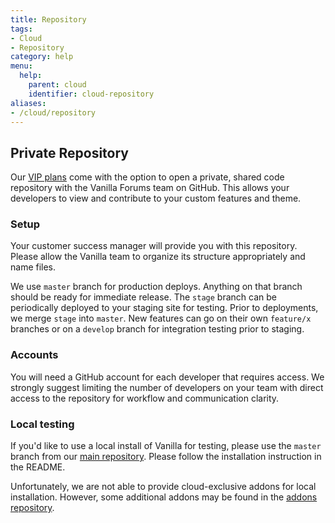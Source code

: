 ```yaml
---
title: Repository
tags:
- Cloud
- Repository
category: help
menu:
  help:
    parent: cloud
    identifier: cloud-repository
aliases:
- /cloud/repository
---
```

## Private Repository

Our [VIP plans](https://vanillaforums.com/plans) come with the option to open a private, shared code repository with the Vanilla Forums team on GitHub. This allows your developers to view and contribute to your custom features and theme.

### Setup

Your customer success manager will provide you with this repository. Please allow the Vanilla team to organize its structure appropriately and name files.

We use `master` branch for production deploys. Anything on that branch should be ready for immediate release. The `stage` branch can be periodically deployed to your staging site for testing. Prior to deployments, we merge `stage` into `master`. New features can go on their own `feature/x` branches or on a `develop` branch for integration testing prior to staging.

### Accounts

You will need a GitHub account for each developer that requires access. We strongly suggest limiting the number of developers on your team with direct access to the repository for workflow and communication clarity.

### Local testing

If you'd like to use a local install of Vanilla for testing, please use the `master` branch from our [main repository](https://github.com/vanilla/vanilla). Please follow the installation instruction in the README.

Unfortunately, we are not able to provide cloud-exclusive addons for local installation. However, some additional addons may be found in the [addons repository](https://github.com/vanilla/addons).
